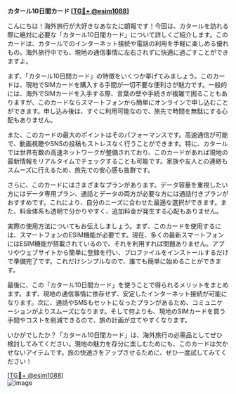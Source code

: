 **カタール10日間カード [[TG💪+ @esim1088](https://t.me/s/esim1088)]**

こんにちは！海外旅行が大好きなあなたに朗報です！今回は、カタールを訪れる際に絶対に必要な「カタール10日間カード」について詳しくご紹介します。このカードは、カタールでのインターネット接続や電話の利用を手軽に楽しめる優れもの。海外旅行中でも、現地の通信事情に左右されずに快適に過ごすことができますよ。

まず、「カタール10日間カード」の特徴をいくつか挙げてみましょう。このカードは、現地でSIMカードを購入する手間が一切不要な便利さが魅力です。一般的には、海外でSIMカードを入手する際、言葉の壁や手続きが複雑で困ることもありますが、このカードならスマートフォンから簡単にオンラインで申し込むことができます。申し込み後は、すぐに利用可能なので、旅先で時間を無駄にする心配もありません。

また、このカードの最大のポイントはそのパフォーマンスです。高速通信が可能で、動画視聴やSNSの投稿もストレスなく行うことができます。特に、カタールでは世界有数の高速ネットワークが整備されており、このカードがあれば現地の最新情報をリアルタイムでチェックすることも可能です。家族や友人との連絡もスムーズに行えるため、旅先での安心感も抜群です。

さらに、このカードにはさまざまなプランがあります。データ容量を重視したい方にはデータ専用プラン、通話とデータの両方が必要な方には通話付きプランがおすすめです。これにより、自分のニーズに合わせた最適な選択ができます。また、料金体系も透明で分かりやすく、追加料金が発生する心配もありません。

実際の使用方法についてもお伝えしましょう。まず、このカードを使用するには、スマートフォンのESIM機能が必要です。現在、多くの最新スマートフォンにはESIM機能が搭載されているので、それを利用すれば問題ありません。アプリやウェブサイトから簡単に登録を行い、プロファイルをインストールするだけで準備完了です。これだけシンプルなので、誰でも簡単に始めることができます。

最後に、この「カタール10日間カード」を使うことで得られるメリットをまとめます。まず、現地の通信事情に依存せず、安定したインターネット接続が可能になります。次に、通話やSMSもセットになったプランがあるため、コミュニケーションがよりスムーズになります。そして何よりも、現地のSIMカードを買う手間やコストを削減できるので、旅の計画が立てやすくなります。

いかがでしたか？「カタール10日間カード」は、海外旅行の必需品としてぜひ検討してみてください。現地の魅力を存分に楽しむためにも、このカードは欠かせないアイテムです。旅の快適さをアップさせるために、ぜひ一度試してみてください！

[[TG💪+ @esim1088](https://t.me/s/esim1088)]  
![Image](https://i.postimg.cc/Y0z9fWf4/image.png)